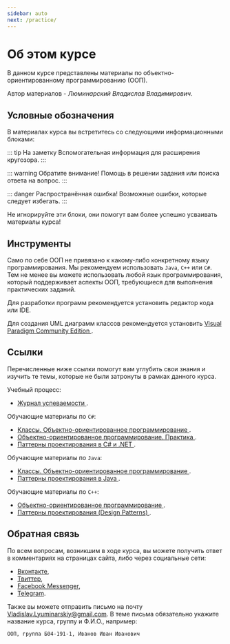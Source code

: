 ```yaml
---
sidebar: auto
next: /practice/
---
```


# Об этом курсе

В данном курсе представлены материалы по объектно-ориентированному
программированию (ООП).

Автор материалов - _Люминарский Владислав Владимирович_.

## Условные обозначения

В материалах курса вы встретитесь со следующими информационными блоками:

::: tip На заметку
Вспомогательная информация для расширения кругозора.
:::

::: warning Обратите внимание!
Помощь в решении задания или поиска ответа на вопрос.
:::

::: danger Распространённая ошибка!
Возможные ошибки, которые следует избегать.
:::

Не игнорируйте эти блоки, они помогут вам более успешно усваивать материалы 
курса!

## Инструменты

Само по себе ООП не привязано к какому-либо конкретному языку программирования.
Мы рекомендуем использовать `Java`, `C++` или `C#`. Тем не менее вы можете 
использовать любой язык программирования, который поддерживает аспекты ООП,
требующиеся для выполнения практических заданий.

Для разработки программ рекомендуется установить редактор кода или IDE.

Для создания UML диаграмм классов рекомендуется установить
[Visual Paradigm Community Edition
](https://www.visual-paradigm.com/solution/freeumltool).

## Ссылки

Перечисленные ниже ссылки помогут вам углубить свои знания и изучить те темы,
которые не были затронуты в рамках данного курса.

Учебный процесс:

- [Журнал успеваемости
](https://docs.google.com/spreadsheets/d/1FUek1rsKd3NeZ7BYmQZXwD90FgJi6fjvVdFllTu-Vus/edit?usp=sharing).

Обучающие материалы по `C#`:

- [Классы. Объектно-ориентированное программирование
](https://metanit.com/sharp/tutorial/3.1.php).
- [Объектно-ориентированное программирование. Практика
](https://metanit.com/sharp/tutorial/3.29.php).
- [Паттерны проектирования в C# и .NET
](https://metanit.com/sharp/patterns).

Обучающие материалы по `Java`:

- [Классы. Объектно-ориентированное программирование
](https://metanit.com/java/tutorial/3.1.php).
- [Паттерны проектирования в Java
](https://javarush.ru/groups/posts/496-patternih-proektirovanija-v-java).

Обучающие материалы по `C++`:

- [Объектно-ориентированное программирование
](https://metanit.com/java/tutorial/3.1.php).
- [Паттерны проектирования (Design Patterns)
](http://cpp-reference.ru/patterns).

## Обратная связь

По всем вопросам, возникшим в ходе курса, вы можете получить ответ в 
комментариях на страницах сайта, либо через социальные сети:

- [Вконтакте](https://vk.me/vladislav.lyuminarskiy),
- [Твиттер](https://twitter.com/messages/compose?recipient_id=701145949972905984),
- [Facebook Messenger](https://www.messenger.com/t/Vladislav.Lyuminarskiy),
- [Telegram](https://t.me/Vladislav_Lyuminarskiy).

Также вы можете отправить письмо на почту
<a href='mailto:Vladislav.Lyuminarskiy@gmail.com
?subject=ООП,%20группа%20Б04-191-1,%20Иванов%20Иван%20Иванович'
target='_blank'>Vladislav.Lyuminarskiy@gmail.com</a>.
В теме письма обязательно укажите название курса, группу и Ф.И.О., например:

`ООП, группа Б04-191-1, Иванов Иван Иванович`